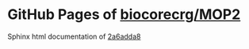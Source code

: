 GitHub Pages of [biocorecrg/MOP2](https://github.com/biocorecrg/MOP2.git)
===
Sphinx html documentation of [2a6adda8](https://github.com/biocorecrg/MOP2/tree/2a6adda833ce9f64b27c9433e92a9486f3ed805c)
